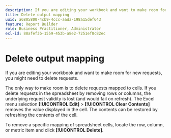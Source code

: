 ```yaml
---
description: If you are editing your workbook and want to make room for new requests, you might need to delete requests.
title: Delete output mapping
uuid: a6805800-4cb9-4ccc-aada-198a15def643
feature: Report Builder
role: Business Practitioner, Administrator
exl-id: 88afef3b-1559-453b-a8e2-7251ef8c82ec
---
```

# Delete output mapping

If you are editing your workbook and want to make room for new requests, you might need to delete requests.

The only way to make room is to delete requests mapped to cells. If you delete requests in the spreadsheet by removing rows or columns, the underlying request validity is lost (and would fail on refresh). The Excel menu selection **[!UICONTROL Edit]** > **[!UICONTROL Clear Contents]** removes the value displayed in the cell. The contents can be restored by refreshing the contents of the cell.

To remove a specific mapping of spreadsheet cells, locate the row, column, or metric item and click **[!UICONTROL Delete]**.
